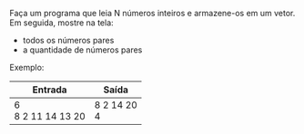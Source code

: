 Faça um programa que leia N números inteiros e armazene-os em um vetor. Em seguida, mostre na tela:

- todos os números pares</br>
- a quantidade de números pares</br>

Exemplo:

| Entrada              | Saída          |
|----------------------|----------------|
| 6<br>8 2 11 14 13 20 | 8 2 14 20<br>4 |